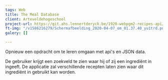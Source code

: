 ```yaml
---
tags: Web
title: The Meal Database
client: Arteveldehogeschool
project-url: https://git.ahs.lennertderyck.be/1920-webpgm2-recipes-api/
ft-img: "/v1586216279/Schermafbeelding_2020-04-07_om_01.37.40_yu1trd.png"
galery: []

---
```

Opnieuw een opdracht om te leren omgaan met api's en JSON data.

De gebruiker krijgt een zoekveld te zien waar hij of zij een ingrediënt in ingeeft. De applicatie zal verschillende recepten laten zien waar dit ingrediënt in gebruikt kan worden.